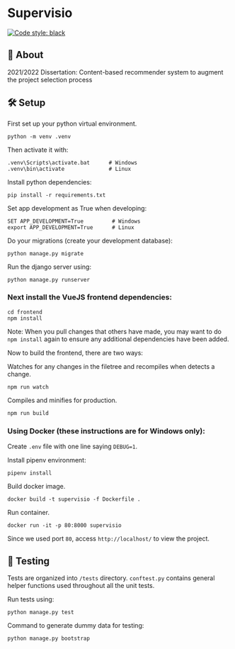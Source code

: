 # Supervisio

[![Code style: black](https://img.shields.io/badge/code%20style-black-000000.svg)](https://github.com/psf/black)

## 📖 About

2021/2022 Dissertation: Content-based recommender system to augment the project selection process

## 🛠️ Setup

First set up your python virtual environment.
```
python -m venv .venv
```

Then activate it with:
```
.venv\Scripts\activate.bat      # Windows
.venv\bin\activate              # Linux
```

Install python dependencies:
```
pip install -r requirements.txt
```

Set app development as True when developing:
```
SET APP_DEVELOPMENT=True         # Windows
export APP_DEVELOPMENT=True      # Linux
```

Do your migrations (create your development database):
```
python manage.py migrate
```

Run the django server using:
```
python manage.py runserver
```

### Next install the VueJS frontend dependencies:

```shell script
cd frontend
npm install
```
Note: When you pull changes that others have made, you may want to do `npm install` again to ensure any additional dependencies have been added.

Now to build the frontend, there are two ways:

Watches for any changes in the filetree and recompiles when detects a change.
```
npm run watch
```

Compiles and minifies for production.
```
npm run build
```

### Using Docker (these instructions are for Windows only):

Create `.env` file with one line saying `DEBUG=1`.

Install pipenv environment:
```
pipenv install
```

Build docker image.
```
docker build -t supervisio -f Dockerfile .
```

Run container.
```
docker run -it -p 80:8000 supervisio   
```

Since we used port `80`, access `http://localhost/` to view the project.

## 🧪 Testing

Tests are organized into `/tests` directory. `conftest.py` contains general helper functions used throughout all the unit tests.

Run tests using:
```
python manage.py test
```

Command to generate dummy data for testing:
```
python manage.py bootstrap
```
